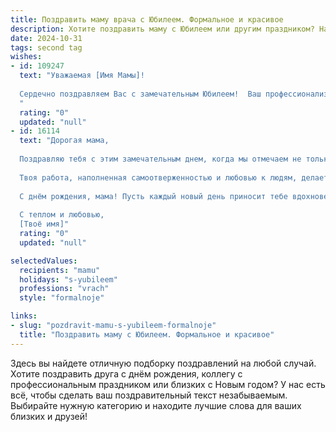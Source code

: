 ```yaml
---
title: Поздравить маму врача с Юбилеем. Формальное и красивое
description: Хотите поздравить маму с Юбилеем или другим праздником? Наш ИИ создаст незабываемое поздравление, а вы обязательно выделитесь среди других.  
date: 2024-10-31
tags: second tag
wishes:
- id: 109247
  text: "Уважаемая [Имя Мамы]!
  
  Сердечно поздравляем Вас с замечательным Юбилеем!  Ваш профессионализм, преданность своему делу и самоотверженная работа врача заслуживают глубокого уважения и искренней благодарности.  Желаем Вам крепкого здоровья, долголетия,  радости, благополучия и  всего самого наилучшего в жизни. Пусть каждый день будет наполнен счастьем, заботой близких и  признанием Ваших заслуг. С юбилеем!
  "
  rating: "0"
  updated: "null"
- id: 16114
  text: "Дорогая мама,
  
  Поздравляю тебя с этим замечательным днем, когда мы отмечаем не только твой юбилей, но и твою безупречную профессиональную жизнь врача. Ты всегда была для нас примером человека, который сочетает в себе не только профессионализм и заботу, но и огромное сердце, способное сопереживать и помогать.
  
  Твоя работа, наполненная самоотверженностью и любовью к людям, делает мир лучше, и мы с гордостью наблюдаем за твоими успехами и достижениями. Пусть этот день принесет тебе столько же радости и тепла, сколько ты даришь другим каждый день своей жизни.
  
  С днём рождения, мама! Пусть каждый новый день приносит тебе вдохновение и силы, чтобы продолжать творить добро и радоваться жизни. Ты - наша гордость и опора, и мы любим тебя безгранично.
  
  С теплом и любовью,
  [Твоё имя]"
  rating: "0"
  updated: "null"

selectedValues:
  recipients: "mamu"
  holidays: "s-yubileem"
  professions: "vrach"
  style: "formalnoje"

links:
- slug: "pozdravit-mamu-s-yubileem-formalnoje"
  title: "Поздравить маму с Юбилеем. Формальное и красивое"
---
```


Здесь вы найдете отличную подборку поздравлений на любой случай.
Хотите поздравить друга с днём рождения, коллегу с профессиональным праздником или близких с Новым годом? У нас есть всё, чтобы сделать ваш поздравительный текст незабываемым. Выбирайте нужную категорию и находите лучшие слова для ваших близких и друзей!
